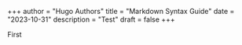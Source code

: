 +++
author = "Hugo Authors"
title = "Markdown Syntax Guide"
date = "2023-10-31"
description = "Test"
draft = false
+++

First